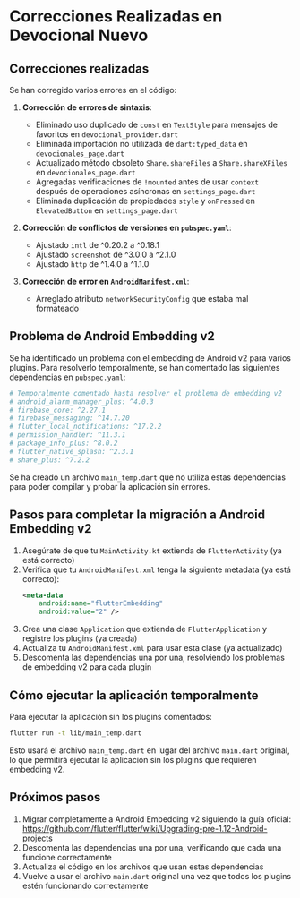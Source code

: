 # Correcciones Realizadas en Devocional Nuevo

## Correcciones realizadas

Se han corregido varios errores en el código:

1. **Corrección de errores de sintaxis**:
   - Eliminado uso duplicado de `const` en `TextStyle` para mensajes de favoritos en `devocional_provider.dart`
   - Eliminada importación no utilizada de `dart:typed_data` en `devocionales_page.dart`
   - Actualizado método obsoleto `Share.shareFiles` a `Share.shareXFiles` en `devocionales_page.dart`
   - Agregadas verificaciones de `!mounted` antes de usar `context` después de operaciones asíncronas en `settings_page.dart`
   - Eliminada duplicación de propiedades `style` y `onPressed` en `ElevatedButton` en `settings_page.dart`

2. **Corrección de conflictos de versiones en `pubspec.yaml`**:
   - Ajustado `intl` de ^0.20.2 a ^0.18.1
   - Ajustado `screenshot` de ^3.0.0 a ^2.1.0
   - Ajustado `http` de ^1.4.0 a ^1.1.0

3. **Corrección de error en `AndroidManifest.xml`**:
   - Arreglado atributo `networkSecurityConfig` que estaba mal formateado

## Problema de Android Embedding v2

Se ha identificado un problema con el embedding de Android v2 para varios plugins. Para resolverlo temporalmente, se han comentado las siguientes dependencias en `pubspec.yaml`:

```yaml
# Temporalmente comentado hasta resolver el problema de embedding v2
# android_alarm_manager_plus: ^4.0.3
# firebase_core: ^2.27.1
# firebase_messaging: ^14.7.20
# flutter_local_notifications: ^17.2.2
# permission_handler: ^11.3.1
# package_info_plus: ^8.0.2
# flutter_native_splash: ^2.3.1
# share_plus: ^7.2.2
```

Se ha creado un archivo `main_temp.dart` que no utiliza estas dependencias para poder compilar y probar la aplicación sin errores.

## Pasos para completar la migración a Android Embedding v2

1. Asegúrate de que tu `MainActivity.kt` extienda de `FlutterActivity` (ya está correcto)
2. Verifica que tu `AndroidManifest.xml` tenga la siguiente metadata (ya está correcto):
   ```xml
   <meta-data
       android:name="flutterEmbedding"
       android:value="2" />
   ```
3. Crea una clase `Application` que extienda de `FlutterApplication` y registre los plugins (ya creada)
4. Actualiza tu `AndroidManifest.xml` para usar esta clase (ya actualizado)
5. Descomenta las dependencias una por una, resolviendo los problemas de embedding v2 para cada plugin

## Cómo ejecutar la aplicación temporalmente

Para ejecutar la aplicación sin los plugins comentados:

```bash
flutter run -t lib/main_temp.dart
```

Esto usará el archivo `main_temp.dart` en lugar del archivo `main.dart` original, lo que permitirá ejecutar la aplicación sin los plugins que requieren embedding v2.

## Próximos pasos

1. Migrar completamente a Android Embedding v2 siguiendo la guía oficial: https://github.com/flutter/flutter/wiki/Upgrading-pre-1.12-Android-projects
2. Descomenta las dependencias una por una, verificando que cada una funcione correctamente
3. Actualiza el código en los archivos que usan estas dependencias
4. Vuelve a usar el archivo `main.dart` original una vez que todos los plugins estén funcionando correctamente